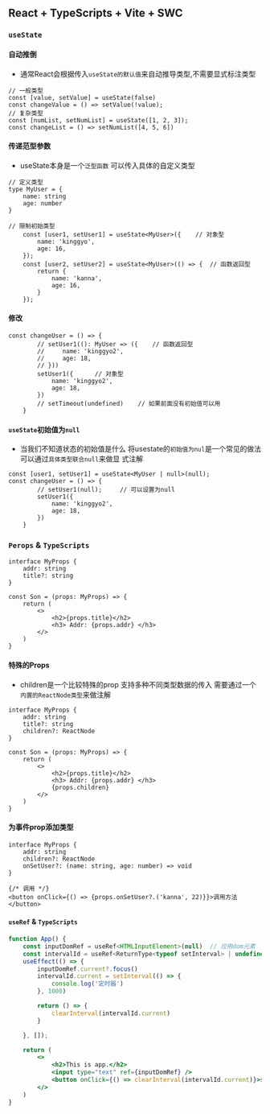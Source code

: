 ## React + TypeScripts + Vite + SWC 

### `useState` 

#### 自动推倒

- 通常React会根据传入`useState的默认值`来自动推导类型,不需要显式标注类型

```tsx
// 一般类型
const [value, setValue] = useState(false)
const changeValue = () => setValue(!value);
// 复杂类型
const [numList, setNumList] = useState([1, 2, 3]);
const changeList = () => setNumList([4, 5, 6])
```

#### 传递范型参数

- useState本身是一个`泛型函数` 可以传入具体的自定义类型

```tsx
// 定义类型
type MyUser = {
    name: string
    age: number
}
```

```tsx
// 限制初始类型
    const [user1, setUser1] = useState<MyUser>({	// 对象型
        name: 'kinggyo',
        age: 16,
    });
    const [user2, setUser2] = useState<MyUser>(() => {	// 函数返回型
        return {
            name: 'kanna',
            age: 16,
        }
    });
```

#### 修改

```tsx
const changeUser = () => {
        // setUser1((): MyUser => ({	// 函数返回型
        //     name: 'kinggyo2',
        //     age: 18,
        // }))
        setUser1({		// 对象型
            name: 'kinggyo2',
            age: 18,
        })
        // setTimeout(undefined)    // 如果前面没有初始值可以用
    }
```

#### `useState`初始值为`null`

- 当我们不知道状态的初始值是什么 将usestate的`初始值为nul`是一个常见的做法 可以通过`具体类型联合null`来做显
  式注解

```tsx
const [user1, setUser1] = useState<MyUser | null>(null);
const changeUser = () => {
        // setUser1(null);     // 可以设置为null
        setUser1({
            name: 'kinggyo2',
            age: 18,
        })
    }
```

### `Perops` & `TypeScripts`

```tsx
interface MyProps {
    addr: string
    title?: string
}

const Son = (props: MyProps) => {
    return (
        <>
            <h2>{props.title}</h2>
            <h3> Addr: {props.addr} </h3>
        </>
    )
}
```

#### 特殊的Props 

- children是一个比较特殊的prop 支持多种不同类型数据的传入 需要通过一个`内置的ReactNode类型`来做注解

```tsx
interface MyProps {
    addr: string
    title?: string
    children?: ReactNode
}

const Son = (props: MyProps) => {
    return (
        <>
            <h2>{props.title}</h2>
            <h3> Addr: {props.addr} </h3>
            {props.children}
        </>
    )
}
```

#### 为事件prop添加类型

```tsx
interface MyProps {
    addr: string
    children?: ReactNode
    onSetUser?: (name: string, age: number) => void
}
```

```tsx
{/* 调用 */}
<button onClick={() => {props.onSetUser?.('kanna', 22)}}>调用方法</button>
```

#### `useRef` & `TypeScripts`

```jsx
function App() {
    const inputDomRef = useRef<HTMLInputElement>(null)	// 应用dom元素
    const intervalId = useRef<ReturnType<typeof setInterval> | undefined>(undefined)
    useEffect(() => {
        inputDomRef.current?.focus()
        intervalId.current = setInterval(() => {
            console.log('定时器')
        }, 1000)

        return () => {
            clearInterval(intervalId.current)
        }

    }, []);

    return (
        <>
            <h2>This is app.</h2>
            <input type="text" ref={inputDomRef} />
            <button onClick={() => clearInterval(intervalId.current)}>stop interval</button>
        </>
    )
}
```

